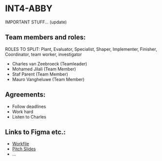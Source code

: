 # INT4-ABBY

IMPORTANT STUFF... (update)

## Team members and roles:
ROLES TO SPLIT: Plant, Evaluator, Specialist, Shaper, Implementer, Finisher, Coordinator, team worker, investigator
- Charles van Zeebroeck (Teamleader)
- Mohamed Jilali (Team Member)
- Staf Parent (Team Member)
- Mauro Vangheluwe (Team Member)


## Agreements:
- Follow deadlines
- Work hard
- Listen to Charles


## Links to Figma etc.:
- [Workfile](https://www.figma.com/board/QsNP14z0oYAPfrKQBxgS6Q/CMD-X-DEVINE-WORKFILE?node-id=159-1152&t=1GFBYOWRCulsJTC9-1)
- [Pitch Slides](https://www.figma.com/slides/xZWxGbe8TYjDWNYRUDr2W6/CMD-X-DEVINE-SLIDES?node-id=1-42&t=3gaXSKJYDmBm14mQ-1)
- ...

